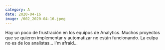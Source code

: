 ```yaml
--- 
category: A 
date: 2020-04-16 
image: /602_2020-04-16.jpeg 
--- 
```


Hay un poco de frustración en los equipos de Analytics. Muchos proyectos que se quieren implementar y automatizar no están funcionando. La culpa no es de los analistas... I'm afraid...
